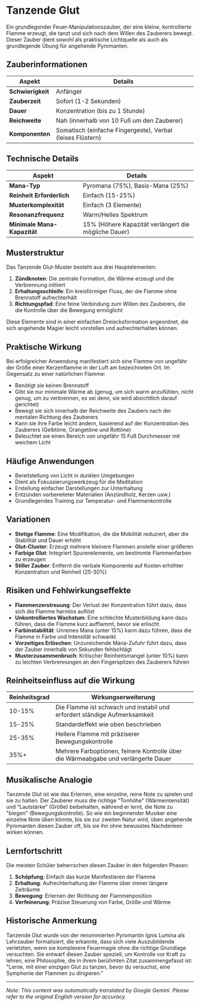 # **Tanzende Glut**

Ein grundlegender Feuer-Manipulationszauber, der eine kleine, kontrollierte Flamme erzeugt, die tanzt und sich nach dem Willen des Zauberers bewegt. Dieser Zauber dient sowohl als praktische Lichtquelle als auch als grundlegende Übung für angehende Pyromanten.

## Zauberinformationen

| Aspekt | Details |
|--------|---------|
| **Schwierigkeit** | Anfänger |
| **Zauberzeit** | Sofort (1-2 Sekunden) |
| **Dauer** | Konzentration (bis zu 1 Stunde) |
| **Reichweite** | Nah (innerhalb von 10 Fuß um den Zauberer) |
| **Komponenten** | Somatisch (einfache Fingergeste), Verbal (leises Flüstern) |

## Technische Details

| Aspekt | Details |
|--------|---------|
| **Mana-Typ** | Pyromana (75%), Basis-Mana (25%) |
| **Reinheit Erforderlich** | Einfach (15-25%) |
| **Musterkomplexität** | Einfach (3 Elemente) |
| **Resonanzfrequenz** | Warm/Helles Spektrum |
| **Minimale Mana-Kapazität** | 15% (Höhere Kapazität verlängert die mögliche Dauer) |

## Musterstruktur

Das Tanzende Glut-Muster besteht aus drei Hauptelementen:
1. **Zündknoten**: Die zentrale Formation, die Wärme erzeugt und die Verbrennung initiiert
2. **Erhaltungsschleife**: Ein kreisförmiger Fluss, der die Flamme ohne Brennstoff aufrechterhält
3. **Richtungspfad**: Eine feine Verbindung zum Willen des Zauberers, die die Kontrolle über die Bewegung ermöglicht

Diese Elemente sind in einer einfachen Dreiecksformation angeordnet, die sich angehende Magier leicht vorstellen und aufrechterhalten können.

## Praktische Wirkung

Bei erfolgreicher Anwendung manifestiert sich eine Flamme von ungefähr der Größe einer Kerzenflamme in der Luft am bezeichneten Ort. Im Gegensatz zu einer natürlichen Flamme:
- Benötigt sie keinen Brennstoff
- Gibt sie nur minimale Wärme ab (genug, um sich warm anzufühlen, nicht genug, um zu verbrennen, es sei denn, sie wird absichtlich darauf gerichtet)
- Bewegt sie sich innerhalb der Reichweite des Zaubers nach der mentalen Richtung des Zauberers
- Kann sie ihre Farbe leicht ändern, basierend auf der Konzentration des Zauberers (Gelbtöne, Orangetöne und Rottöne)
- Beleuchtet sie einen Bereich von ungefähr 15 Fuß Durchmesser mit weichem Licht

## Häufige Anwendungen

- Bereitstellung von Licht in dunklen Umgebungen
- Dient als Fokussierungswerkzeug für die Meditation
- Erstellung einfacher Darstellungen zur Unterhaltung
- Entzünden vorbereiteter Materialien (Anzündholz, Kerzen usw.)
- Grundlegendes Training zur Temperatur- und Flammenkontrolle

## Variationen

- **Stetige Flamme**: Eine Modifikation, die die Mobilität reduziert, aber die Stabilität und Dauer erhöht
- **Glut-Cluster**: Erzeugt mehrere kleinere Flammen anstelle einer größeren
- **Farbige Glut**: Integriert Spurenelemente, um bestimmte Flammenfarben zu erzeugen
- **Stiller Zauber**: Entfernt die verbale Komponente auf Kosten erhöhter Konzentration und Reinheit (25-30%)

## Risiken und Fehlwirkungseffekte

- **Flammenzerstreuung**: Der Verlust der Konzentration führt dazu, dass sich die Flamme harmlos auflöst
- **Unkontrolliertes Wachstum**: Eine schlechte Musterbildung kann dazu führen, dass die Flamme kurz aufflammt, bevor sie erlischt
- **Farbinstabilität**: Unreines Mana (unter 15%) kann dazu führen, dass die Flamme in Farbe und Intensität schwankt
- **Vorzeitiges Erlöschen**: Unzureichende Mana-Zufuhr führt dazu, dass der Zauber innerhalb von Sekunden fehlschlägt
- **Musterzusammenbruch**: Kritischer Reinheitsmangel (unter 10%) kann zu leichten Verbrennungen an den Fingerspitzen des Zauberers führen

## Reinheitseinfluss auf die Wirkung

| Reinheitsgrad | Wirkungserweiterung |
|--------------|---------------------|
| 10-15% | Die Flamme ist schwach und instabil und erfordert ständige Aufmerksamkeit |
| 15-25% | Standardeffekt wie oben beschrieben |
| 25-35% | Hellere Flamme mit präziserer Bewegungskontrolle |
| 35%+ | Mehrere Farboptionen, feinere Kontrolle über die Wärmeabgabe und verlängerte Dauer |

## Musikalische Analogie

Tanzende Glut ist wie das Erlernen, eine einzelne, reine Note zu spielen und sie zu halten. Der Zauberer muss die richtige "Tonhöhe" (Wärmeintensität) und "Lautstärke" (Größe) beibehalten, während er lernt, die Note zu "biegen" (Bewegungskontrolle). So wie ein beginnender Musiker eine einzelne Note üben könnte, bis sie zur zweiten Natur wird, üben angehende Pyromanten diesen Zauber oft, bis sie ihn ohne bewusstes Nachdenken wirken können.

## Lernfortschritt

Die meisten Schüler beherrschen diesen Zauber in den folgenden Phasen:
1. **Schöpfung**: Einfach das kurze Manifestieren der Flamme
2. **Erhaltung**: Aufrechterhaltung der Flamme über immer längere Zeiträume
3. **Bewegung**: Erlernen der Richtung der Flammenposition
4. **Verfeinerung**: Präzise Steuerung von Farbe, Größe und Wärme

## Historische Anmerkung

Tanzende Glut wurde von der renommierten Pyromantin Ignis Lumina als Lehrzauber formalisiert, die erkannte, dass sich viele Auszubildende verletzten, wenn sie komplexere Feuermagie ohne die richtige Grundlage versuchten. Sie entwarf diesen Zauber speziell, um Kontrolle vor Kraft zu lehren, eine Philosophie, die in ihrem berühmten Zitat zusammengefasst ist: "Lerne, mit einer einzigen Glut zu tanzen, bevor du versuchst, eine Symphonie der Flammen zu dirigieren."


---
_Note: This content was automatically translated by Google Gemini. Please refer to the original English version for accuracy._